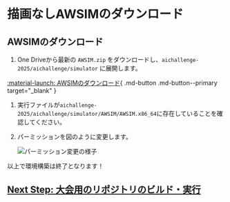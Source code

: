# 描画なしAWSIMのダウンロード

## AWSIMのダウンロード

1. One Driveから最新の `AWSIM.zip` をダウンロードし、`aichallenge-2025/aichallenge/simulator` に展開します。

[:material-launch: AWSIMのダウンロード](https://tier4inc-my.sharepoint.com/:f:/g/personal/taiki_tanaka_tier4_jp/EopMoY32mnNLhPVHWZkkow4B4aNBsc0aygEdqNPsmm_J8g){ .md-button .md-button--primary  target="_blank" }

1. 実行ファイルが`aichallenge-2025/aichallenge/simulator/AWSIM/AWSIM.x86_64`に存在していることを確認してください。

2. パーミッションを図のように変更します。

   ![パーミッション変更の様子](./images/awsim-permmision.png)

以上で環境構築は終了となります！

## [Next Step: 大会用のリポジトリのビルド・実行](./build-docker.ja.md)
